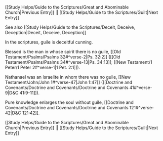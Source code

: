 [[Study Helps/Guide to the Scriptures/Great and Abominable Church|Previous Entry]]  ||  [[Study Helps/Guide to the Scriptures/Guilt|Next Entry]]

 See also [[Study Helps/Guide to the Scriptures/Deceit, Deceive, Deception|Deceit, Deceive, Deception]]

 In the scriptures, guile is deceitful cunning.

 Blessed is the man in whose spirit there is no guile, [[Old Testament/Psalms/Psalms 32#^verse-2|Ps. 32:2]] ([[Old Testament/Psalms/Psalms 34#^verse-13|Ps. 34:13]]; [[New Testament/1 Peter/1 Peter 2#^verse-1|1 Pet. 2:1]]).

 Nathanael was an Israelite in whom there was no guile, [[New Testament/John/John 1#^verse-47|John 1:47]] ([[Doctrine and Covenants/Doctrine and Covenants/Doctrine and Covenants 41#^verse-9|D&C 41:9-11]]).

 Pure knowledge enlarges the soul without guile, [[Doctrine and Covenants/Doctrine and Covenants/Doctrine and Covenants 121#^verse-42|D&C 121:42]].

[[Study Helps/Guide to the Scriptures/Great and Abominable Church|Previous Entry]]  ||  [[Study Helps/Guide to the Scriptures/Guilt|Next Entry]]